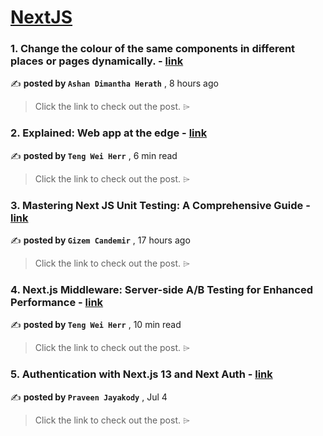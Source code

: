 
<h1><a href=https://medium.com/tag/nextjs/recommended target="_blank" rel="noopener noreferrer">NextJS</a></h1>
<h3>1. Change the colour of the same components in different places or pages dynamically. - <a href=https://medium.com/@ashandimanthalk/change-the-colour-of-the-same-components-in-different-places-or-pages-dynamically-ec3c8031f3ca?source=tag_recommended_feed---------0-84----------nextjs----------28c43dfb_0ce2_484b_b1cc_c4214e6b6dcd------- target="_blank" rel="noopener noreferrer">link</a></h3>

✍️ **posted by `Ashan Dimantha Herath`** <date> , 8 hours ago</date>

<blockquote>Click the link to check out the post. ⌲</blockquote>

<h3>2. Explained: Web app at the edge - <a href=https://medium.com/gitconnected/explained-web-app-at-the-edge-fb391985a0a5?source=tag_recommended_feed---------1-107----------nextjs----------28c43dfb_0ce2_484b_b1cc_c4214e6b6dcd------- target="_blank" rel="noopener noreferrer">link</a></h3>

✍️ **posted by `Teng Wei Herr`** <date> , 6 min read</date>

<blockquote>Click the link to check out the post. ⌲</blockquote>

<h3>3. Mastering Next JS Unit Testing: A Comprehensive Guide - <a href=https://medium.com/@gizemcandemir3/mastering-next-js-unit-testing-a-comprehensive-guide-a52b6927e105?source=tag_recommended_feed---------2-84----------nextjs----------28c43dfb_0ce2_484b_b1cc_c4214e6b6dcd------- target="_blank" rel="noopener noreferrer">link</a></h3>

✍️ **posted by `Gizem Candemir`** <date> , 17 hours ago</date>

<blockquote>Click the link to check out the post. ⌲</blockquote>

<h3>4. Next.js Middleware: Server-side A/B Testing for Enhanced Performance - <a href=https://medium.com/gitconnected/next-js-middleware-server-side-a-b-testing-for-enhanced-performance-f13ed0aa0b40?source=tag_recommended_feed---------3-107----------nextjs----------28c43dfb_0ce2_484b_b1cc_c4214e6b6dcd------- target="_blank" rel="noopener noreferrer">link</a></h3>

✍️ **posted by `Teng Wei Herr`** <date> , 10 min read</date>

<blockquote>Click the link to check out the post. ⌲</blockquote>

<h3>5. Authentication with Next.js 13 and Next Auth - <a href=https://medium.com/ascentic-technology/authentication-with-next-js-13-and-next-auth-9c69d55d6bfd?source=tag_recommended_feed---------4-85----------nextjs----------28c43dfb_0ce2_484b_b1cc_c4214e6b6dcd------- target="_blank" rel="noopener noreferrer">link</a></h3>

✍️ **posted by `Praveen Jayakody`** <date> , Jul 4</date>

<blockquote>Click the link to check out the post. ⌲</blockquote>

